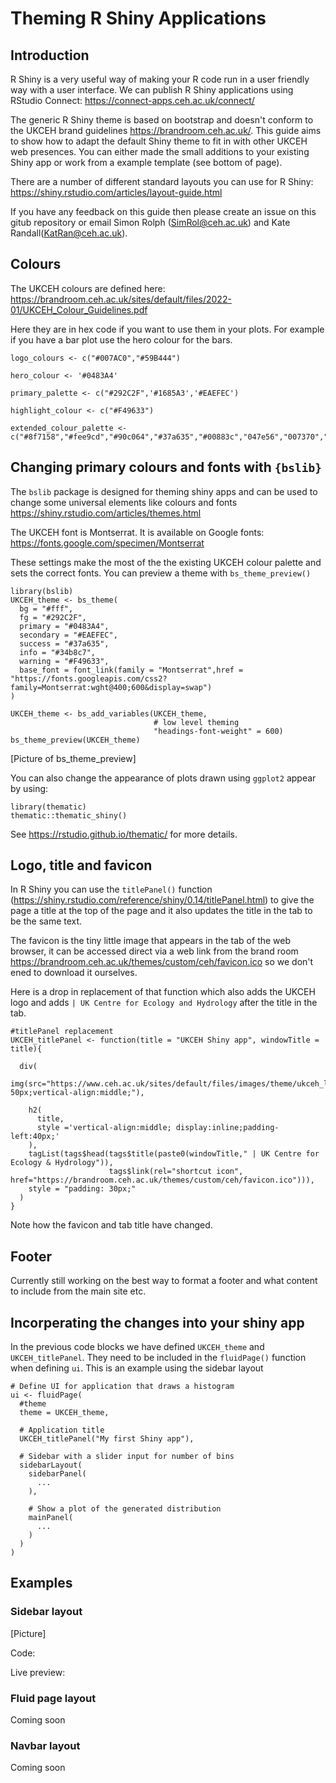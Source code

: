 # Theming R Shiny Applications

## Introduction

R Shiny is a very useful way of making your R code run in a user friendly way with a user interface. We can publish R Shiny applications using RStudio Connect: https://connect-apps.ceh.ac.uk/connect/

The generic R Shiny theme is based on bootstrap and doesn't conform to the UKCEH brand guidelines https://brandroom.ceh.ac.uk/. This guide aims to show how to adapt the default Shiny theme to fit in with other UKCEH web presences. You can either made the small additions to your existing Shiny app or work from a example template (see bottom of page).

There are a number of different standard layouts you can use for R Shiny: https://shiny.rstudio.com/articles/layout-guide.html 

If you have any feedback on this guide then please create an issue on this gitub repository or email Simon Rolph (SimRol@ceh.ac.uk) and Kate Randall(KatRan@ceh.ac.uk).

## Colours

The UKCEH colours are defined here: https://brandroom.ceh.ac.uk/sites/default/files/2022-01/UKCEH_Colour_Guidelines.pdf

Here they are in hex code if you want to use them in your plots. For example if you have a bar plot use the hero colour for the bars.

```{r}
logo_colours <- c("#007AC0","#59B444")

hero_colour <- '#0483A4'

primary_palette <- c("#292C2F",'#1685A3','#EAEFEC')

highlight_colour <- c("#F49633")
  
extended_colour_palette <- c("#8f7158","#fee9cd","#90c064","#37a635","#00883c","047e56","007370","#0383a4","#c9e7f2","34b8c7","009dcb","227fc1","0a5da4","00678e","f39532")

```

## Changing primary colours and fonts with `{bslib}`

The `bslib` package is designed for theming shiny apps and can be used to change some universal elements like colours and fonts https://shiny.rstudio.com/articles/themes.html

The UKCEH font is Montserrat. It is available on Google fonts: https://fonts.google.com/specimen/Montserrat

These settings make the most of the the existing UKCEH colour palette and sets the correct fonts. You can preview a theme with `bs_theme_preview()`

```
library(bslib)
UKCEH_theme <- bs_theme(
  bg = "#fff",
  fg = "#292C2F",
  primary = "#0483A4",
  secondary = "#EAEFEC",
  success = "#37a635",
  info = "#34b8c7",
  warning = "#F49633",
  base_font = font_link(family = "Montserrat",href = "https://fonts.googleapis.com/css2?family=Montserrat:wght@400;600&display=swap")
)

UKCEH_theme <- bs_add_variables(UKCEH_theme,
                                # low level theming
                                "headings-font-weight" = 600)
bs_theme_preview(UKCEH_theme)
```

[Picture of bs_theme_preview]

You can also change the appearance of plots drawn using `ggplot2` appear by using:
```
library(thematic)
thematic::thematic_shiny()
```

See https://rstudio.github.io/thematic/ for more details.

## Logo, title and favicon

In R Shiny you can use the `titlePanel()` function (https://shiny.rstudio.com/reference/shiny/0.14/titlePanel.html) to give the page a title at the top of the page and it also updates the title in the tab to be the same text.

The favicon is the tiny little image that appears in the tab of the web browser, it can be accessed direct via a web link from the brand room https://brandroom.ceh.ac.uk/themes/custom/ceh/favicon.ico so we don't ened to download it ourselves.

Here is a drop in replacement of that function which also adds the UKCEH logo and adds `| UK Centre for Ecology and Hydrology` after the title in the tab.


```
#titlePanel replacement
UKCEH_titlePanel <- function(title = "UKCEH Shiny app", windowTitle = title){
  
  div(
    img(src="https://www.ceh.ac.uk/sites/default/files/images/theme/ukceh_logo_long_720x170_rgb.png",style="height: 50px;vertical-align:middle;"),
      
    h2(  
      title,
      style ='vertical-align:middle; display:inline;padding-left:40px;'
    ),
    tagList(tags$head(tags$title(paste0(windowTitle," | UK Centre for Ecology & Hydrology")),
                      tags$link(rel="shortcut icon", href="https://brandroom.ceh.ac.uk/themes/custom/ceh/favicon.ico"))),
    style = "padding: 30px;"
  )
}
```

Note how the favicon and tab title have changed.

## Footer

Currently still working on the best way to format a footer and what content to include from the main site etc.

## Incorperating the changes into your shiny app

In the previous code blocks we have defined `UKCEH_theme` and `UKCEH_titlePanel`. They need to be included in the `fluidPage()` function when defining `ui`. This is an example using the sidebar layout 

```
# Define UI for application that draws a histogram
ui <- fluidPage(
  #theme
  theme = UKCEH_theme,
  
  # Application title
  UKCEH_titlePanel("My first Shiny app"),
  
  # Sidebar with a slider input for number of bins 
  sidebarLayout(
    sidebarPanel(
      ...
    ),
    
    # Show a plot of the generated distribution
    mainPanel(
      ...
    )
  )
)
```

## Examples

### Sidebar layout

[Picture]

Code: 

Live preview:

### Fluid page layout

Coming soon

### Navbar layout

Coming soon






